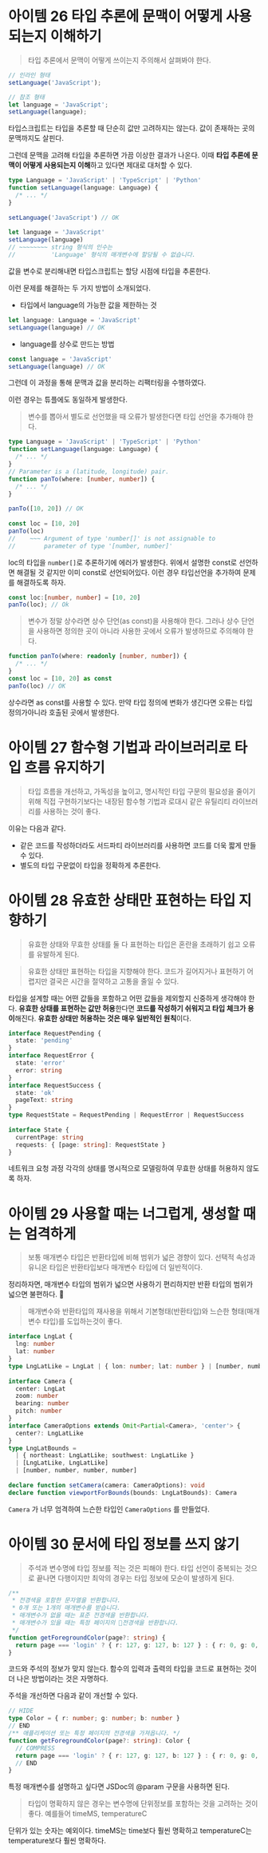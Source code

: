 # 아이템 26 타입 추론에 문맥이 어떻게 사용되는지 이해하기


>타입 추론에서 문맥이 어떻게 쓰이는지 주의해서 살펴봐야 한다.

```typescript
// 인라인 형태
setLanguage('JavaScript');

// 참조 형태
let language = 'JavaScript';
setLanguage(language);
```

타입스크립트는 타입을 추론할 때 단순히 값만 고려하지는 않는다.
값이 존재하는 곳의 문맥까지도 살핀다.

그런데 문맥을 고려해 타입을 추론하면 가끔 이상한 결과가 나온다.
이때 **타입 추론에 문맥이 어떻게 사용되는지 이해**하고 있다면 제대로 대처할 수 있다.

```typescript
type Language = 'JavaScript' | 'TypeScript' | 'Python'  
function setLanguage(language: Language) {  
  /* ... */  
}  
  
setLanguage('JavaScript') // OK  
  
let language = 'JavaScript'  
setLanguage(language)  
// ~~~~~~~~ string 형식의 인수는
//          'Language' 형식의 매개변수에 할당될 수 없습니다.
```

값을 변수로 분리해내면 타입스크립트는 할당 시점에 타입을 추론한다.

이런 문제를 해결하는 두 가지 방법이 소개되었다.

-  타입에서 language의 가능한 값을 제한하는 것

```typescript
let language: Language = 'JavaScript'  
setLanguage(language) // OK
```

-  language를 상수로 만드는 방법

```typescript
const language = 'JavaScript'  
setLanguage(language) // OK
```

그런데 이 과정을 통해 문맥과 값을 분리하는 리팩터링을 수행하였다.

이런 경우는 튜플에도 동일하게 발생한다.

>변수를 뽑아서 별도로 선언했을 때 오류가 발생한다면 타입 선언을 추가해야 한다.

```typescript
type Language = 'JavaScript' | 'TypeScript' | 'Python'  
function setLanguage(language: Language) {  
  /* ... */  
}  
// Parameter is a (latitude, longitude) pair.  
function panTo(where: [number, number]) {  
  /* ... */  
}  
  
panTo([10, 20]) // OK  
  
const loc = [10, 20]  
panTo(loc)  
//    ~~~ Argument of type 'number[]' is not assignable to  
//        parameter of type '[number, number]'
```

loc의 타입을 `number[]`로 추론하기에 에러가 발생한다.
위에서 설명한 const로 선언하면 해결될 것 같지만 이미 const로 선언되어있다.
이런 경우 타입선언을 추가하여 문제를 해결하도록 하자.

```typescript
const loc:[number, number] = [10, 20]
panTo(loc); // Ok
```

>변수가 정말 상수라면 상수 단언(as const)을 사용해야 한다.
>그러나 상수 단언을 사용하면 정의한 곳이 아니라 사용한 곳에서 오류가 발생하므로 주의해야 한다.

```typescript
function panTo(where: readonly [number, number]) {  
  /* ... */  
}  
const loc = [10, 20] as const  
panTo(loc) // OK
```

상수라면 as const를 사용할 수 있다.
만약 타입 정의에 변화가 생긴다면 오류는 타입 정의가아니라 호출된 곳에서 발생한다.

# 아이템 27 함수형 기법과 라이브러리로 타입 흐름 유지하기

>타입 흐름을 개선하고, 가독성을 높이고, 명시적인 타입 구문의 필요성을 줄이기 위해 직접 구현하기보다는 내장된 함수형 기법과 로대시 같은 유틸리티 라이브러리를 사용하는 것이 좋다.

이유는 다음과 같다.
- 같은 코드를 작성하더라도 서드파티 라이브러리를 사용하면 코드를 더욱 짧게 만들 수 있다.
- 별도의 타입 구문없이 타입을 정확하게 추론한다.


# 아이템 28 유효한 상태만 표현하는 타입 지향하기

>유효한 상태와 무효한 상태를 둘 다 표현하는 타입은 혼란을 초래하기 쉽고 오류를 유발하게 된다.

>유효한 상태만 표현하는 타입을 지향해야 한다.
>코드가 길어지거나 표현하기 어렵지만 결국은 시간을 절약하고 고통을 줄일 수 있다.

타입을 설계할 때는 어떤 값들을 포함하고 어떤 값들을 제외할지 신중하게 생각해야 한다.
**유효한 상태를 표현하는 값만 허용**한다면 **코드를 작성하기 쉬워지고 타입 체크가 용이**해진다.
**유효한 상태만 허용하는 것은 매우 일반적인 원칙**이다.

```typescript
interface RequestPending {  
  state: 'pending'  
}  
interface RequestError {  
  state: 'error'  
  error: string  
}  
interface RequestSuccess {  
  state: 'ok'  
  pageText: string  
}  
type RequestState = RequestPending | RequestError | RequestSuccess  
  
interface State {  
  currentPage: string  
  requests: { [page: string]: RequestState }  
}
```

네트워크 요청 과정 각각의 상태를 명시적으로 모델링하여 무효한 상태를 허용하지 않도록 하자.

# 아이템 29 사용할 때는 너그럽게, 생성할 때는 엄격하게

>보통 매개변수 타입은 반환타입에 비해 범위가 넓은 경향이 있다.
>선택적 속성과 유니온 타입은 반환타입보다 매개변수 타입에 더 일반적이다.

정리하자면, 매개변수 타입의 범위가 넓으면 사용하기 편리하지만 반환 타입의 범위가 넓으면 불편하다.

>매개변수와 반환타입의 재사용을 위해서
>기본형태(반환타입)와 느슨한 형태(매개변수 타입)를 도입하는것이 좋다.

```typescript
interface LngLat {  
  lng: number  
  lat: number  
}  
type LngLatLike = LngLat | { lon: number; lat: number } | [number, number]  
  
interface Camera {  
  center: LngLat  
  zoom: number  
  bearing: number  
  pitch: number  
}  
interface CameraOptions extends Omit<Partial<Camera>, 'center'> {  
  center?: LngLatLike  
}  
type LngLatBounds =  
  | { northeast: LngLatLike; southwest: LngLatLike }  
  | [LngLatLike, LngLatLike]  
  | [number, number, number, number]  
  
declare function setCamera(camera: CameraOptions): void  
declare function viewportForBounds(bounds: LngLatBounds): Camera
```

`Camera` 가 너무 엄격하여 느슨한 타입인 `CameraOptions` 를 만들었다.

# 아이템 30 문서에 타입 정보를 쓰지 않기

>주석과 변수명에 타입 정보를 적는 것은 피해야 한다.
>타입 선언이 중복되는 것으로 끝나면 다행이지만 최악의 경우는 타입 정보에 모순이 발생하게 된다.

```typescript
/**  
 * 전경색을 포함한 문자열을 반환합니다.  
 * 0개 또는 1개의 매개변수를 받습니다.
 * 매개변수가 없을 때는 표준 전경색을 반환합니다.
 * 매개변수가 있을 때는 특정 페이지의 전경색을 반환합니다.
 */
function getForegroundColor(page?: string) {  
  return page === 'login' ? { r: 127, g: 127, b: 127 } : { r: 0, g: 0, b: 0 }  
}
```

코드와 주석의 정보가 맞지 않는다.
함수의 입력과 출력의 타입을 코드로 표현하는 것이 더 나은 방법이라는 것은 자명하다.

주석을 개선하면 다음과 같이 개선할 수 있다.

```typescript
// HIDE  
type Color = { r: number; g: number; b: number }  
// END  
/** 애플리케이션 또는 특정 페이지의 전경색을 가져옵니다. */  
function getForegroundColor(page?: string): Color {  
  // COMPRESS  
  return page === 'login' ? { r: 127, g: 127, b: 127 } : { r: 0, g: 0, b: 0 }  
  // END  
}
```

특정 매개변수를 설명하고 싶다면 JSDoc의 @param 구문을 사용하면 된다.

>타입이 명확하지 않은 경우는 변수명에 단위정보를 포함하는 것을 고려하는 것이 좋다.
>예를들어 timeMS, temperatureC

단위가 있는 숫자는 예외이다.
timeMS는 time보다 훨씬 명확하고 temperatureC는 temperature보다 훨씬 명확하다.
